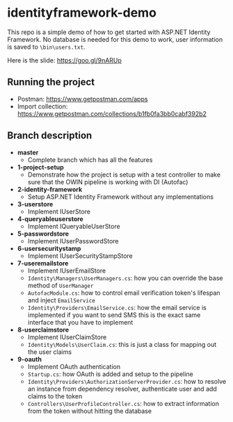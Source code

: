# identityframework-demo
This repo is a simple demo of how to get started with ASP.NET Identity Framework. No database is needed for this demo to work, user
information is saved to `\bin\users.txt`.

Here is the slide: https://goo.gl/9nARUp

## Running the project
- Postman: https://www.getpostman.com/apps
- Import collection: https://www.getpostman.com/collections/b1fb0fa3bb0cabf392b2

## Branch description
- **master**
  - Complete branch which has all the features
- **1-project-setup**
  - Demonstrate how the project is setup with a test controller to make sure that the OWIN pipeline is working with DI (Autofac)
- **2-identity-framework**
  - Setup ASP.NET Identity Framework without any implementations
- **3-userstore**
  - Implement IUserStore
- **4-queryableuserstore**
  - Implement IQueryableUserStore
- **5-passwordstore**
  - Implement IUserPasswordStore
- **6-usersecuritystamp**
  - Implement IUserSecurityStampStore
- **7-useremailstore**
  - Implement IUserEmailStore
  - `Identity\Managers\UserManagers.cs`: how you can override the base method of `UserManager`
  - `AutofacModule.cs`: how to control email verification token's lifespan and inject `EmailService`
  - `Identity\Providers\EmailService.cs`: how the email service is implemented if you want to send SMS this is the exact same interface that you have to implement
- **8-userclaimstore**
  - Implement IUserClaimStore
  - `Identity\Models\UserClaim.cs`: this is just a class for mapping out the user claims
- **9-oauth**
  - Implement OAuth authentication
  - `Startup.cs`: how OAuth is added and setup to the pipeline
  - `Identity\Providers\AuthorizationServerProvider.cs`: how to resolve an instance from dependency resolver, authenticate user and add claims to the token
  - `Controllers\UserProfileController.cs`: how to extract information from the token without hitting the database
  
